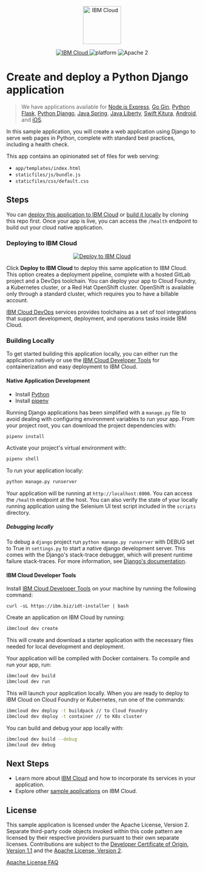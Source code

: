 <p align="center">
    <a href="https://cloud.ibm.com">
        <img src="https://my1.digitalexperience.ibm.com/8304c341-f896-4e04-add0-0a9ae02473ba/dxdam/2d/2d559197-6763-4e47-a2cb-8f54c449ff26/ibm-cloud.svg" height="100" alt="IBM Cloud">
    </a>
</p>


<p align="center">
    <a href="https://cloud.ibm.com">
    <img src="https://img.shields.io/badge/IBM%20Cloud-powered-blue.svg" alt="IBM Cloud">
    </a>
    <img src="https://img.shields.io/badge/platform-django-lightgrey.svg?style=flat" alt="platform">
    <img src="https://img.shields.io/badge/license-Apache2-blue.svg?style=flat" alt="Apache 2">
</p>


# Create and deploy a Python Django application

> We have applications available for [Node.js Express](https://github.com/IBM/node-express-app), [Go Gin](https://github.com/IBM/go-gin-app), [Python Flask](https://github.com/IBM/python-flask-app), [Python Django](https://github.com/IBM/python-django-app), [Java Spring](https://github.com/IBM/java-spring-app), [Java Liberty](https://github.com/IBM/java-liberty-app), [Swift Kitura](https://github.com/IBM/swift-kitura-app), [Android](https://github.com/IBM/android-app), and [iOS](https://github.com/IBM/ios-app).

In this sample application, you will create a web application using Django to serve web pages in Python, complete with standard best practices, including a health check.

This app contains an opinionated set of files for web serving:

- `app/templates/index.html`
- `staticfiles/js/bundle.js`
- `staticfiles/css/default.css`

## Steps

You can [deploy this application to IBM Cloud](https://cloud.ibm.com/developer/appservice/starter-kits/python-django-app) or [build it locally](#building-locally) by cloning this repo first. Once your app is live, you can access the `/health` endpoint to build out your cloud native application.

### Deploying to IBM Cloud

<p align="center">
    <a href="https://cloud.ibm.com/developer/appservice/starter-kits/python-django-app">
    <img src="https://cloud.ibm.com/devops/setup/deploy/button_x2.png" alt="Deploy to IBM Cloud">
    </a>
</p>

Click **Deploy to IBM Cloud** to deploy this same application to IBM Cloud. This option creates a deployment pipeline, complete with a hosted GitLab project and a DevOps toolchain. You can deploy your app to Cloud Foundry, a Kubernetes cluster, or a Red Hat OpenShift cluster. OpenShift is available only through a standard cluster, which requires you to have a billable account.

[IBM Cloud DevOps](https://www.ibm.com/cloud/devops) services provides toolchains as a set of tool integrations that support development, deployment, and operations tasks inside IBM Cloud.

### Building Locally

To get started building this application locally, you can either run the application natively or use the [IBM Cloud Developer Tools](https://cloud.ibm.com/docs/cli?topic=cloud-cli-getting-started) for containerization and easy deployment to IBM Cloud.

#### Native Application Development

* Install [Python](https://www.python.org/downloads/)
* Install [pipenv](https://pypi.org/project/pipenv/)

Running Django applications has been simplified with a `manage.py` file to avoid dealing with configuring environment variables to run your app. From your project root, you can download the project dependencies with:

```bash
pipenv install
```

Activate your project's virtual environment with:

```bash
pipenv shell
```

To run your application locally:

```bash
python manage.py runserver
```

Your application will be running at `http://localhost:8000`.  You can access the `/health` endpoint at the host. You can also verify the state of your locally running application using the Selenium UI test script included in the `scripts` directory.

##### Debugging locally
To debug a `django` project run `python manage.py runserver` with DEBUG set to True in `settings.py` to start a native django development server. This comes with the Django's stack-trace debugger, which will present runtime failure stack-traces. For more information, see [Django's documentation](https://docs.djangoproject.com/en/2.0/ref/settings/).

#### IBM Cloud Developer Tools

Install [IBM Cloud Developer Tools](https://cloud.ibm.com/docs/cli?topic=cloud-cli-getting-started) on your machine by running the following command:
```
curl -sL https://ibm.biz/idt-installer | bash
```

Create an application on IBM Cloud by running:

```bash
ibmcloud dev create
```

This will create and download a starter application with the necessary files needed for local development and deployment.

Your application will be compiled with Docker containers. To compile and run your app, run:

```bash
ibmcloud dev build
ibmcloud dev run
```

This will launch your application locally. When you are ready to deploy to IBM Cloud on Cloud Foundry or Kubernetes, run one of the commands:

```bash
ibmcloud dev deploy -t buildpack // to Cloud Foundry
ibmcloud dev deploy -t container // to K8s cluster
```

You can build and debug your app locally with:

```bash
ibmcloud dev build --debug
ibmcloud dev debug
```

## Next Steps
* Learn more about [IBM Cloud](https://cloud.ibm.com) and how to incorporate its services in your application.
* Explore other [sample applications](https://cloud.ibm.com/developer/appservice/starter-kits) on IBM Cloud.

## License

This sample application is licensed under the Apache License, Version 2. Separate third-party code objects invoked within this code pattern are licensed by their respective providers pursuant to their own separate licenses. Contributions are subject to the [Developer Certificate of Origin, Version 1.1](https://developercertificate.org/) and the [Apache License, Version 2](https://www.apache.org/licenses/LICENSE-2.0.txt).

[Apache License FAQ](https://www.apache.org/foundation/license-faq.html#WhatDoesItMEAN)
